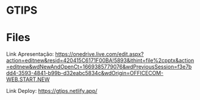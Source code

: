 # GTIPS



# Files

Link Apresentação: 
https://onedrive.live.com/edit.aspx?action=editnew&resid=420415C6171F00BA!5893&ithint=file%2cpptx&action=editnew&wdNewAndOpenCt=1669385779076&wdPreviousSession=f3e7bdd4-3593-4841-b99b-d32eabc5834c&wdOrigin=OFFICECOM-WEB.START.NEW

Link Deploy: 
https://gtips.netlify.app/
